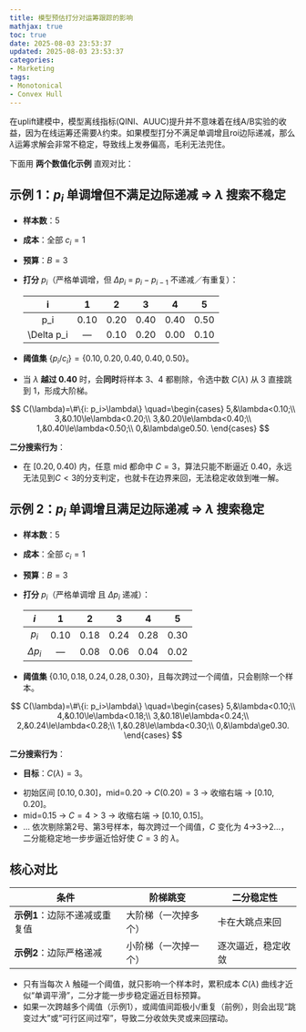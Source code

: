 ```yaml
---
title: 模型预估打分对运筹跟踪的影响
mathjax: true
toc: true
date: 2025-08-03 23:53:37
updated: 2025-08-03 23:53:37
categories:
- Marketing
tags:
- Monotonical
- Convex Hull
---
```


在uplift建模中，模型离线指标(QINI、AUUC)提升并不意味着在线A/B实验的收益，因为在线运筹还需要$\lambda$约束。如果模型打分不满足单调增且roi边际递减，那么$\lambda$运筹求解会非常不稳定，导致线上发券偏高，毛利无法兜住。

<!--more-->

下面用 **两个数值化示例** 直观对比：


## 示例 1：$p_i$ 单调增但**不满足**边际递减 ⇒ $\lambda$ 搜索**不稳定**

- **样本数**：5

- **成本**：全部 $c_i=1$

- **预算**：$B=3$

- **打分** $p_i$（严格单调增，但 $\Delta p_i$ = $p_i - p_{i-1}$ 不递减／有重复）：

  |      i     |   1  |   2  |   3  |   4  |   5  |
  | :--: | :--: | :--: | :--: | :--: | :--: |
  |    p_i    | 0.10 | 0.20 | 0.40 | 0.40 | 0.50 |
  | \Delta p_i |   —  | 0.10 | 0.20 | 0.00 | 0.10 |

- **阈值集** $\{p_i/c_i\}=\{0.10,0.20,0.40,0.40,0.50\}$。

* 当 $\lambda$ **越过 0.40** 时，会**同时**将样本 3、4 都剔除，令选中数 $C(\lambda)$ 从 3 直接跳到 1，形成大阶梯。

$$
C(\lambda)=\#\{i: p_i>\lambda\}
\quad=\begin{cases}
5,&\lambda<0.10;\\
3,&0.10\le\lambda<0.20;\\
3,&0.20\le\lambda<0.40;\\
1,&0.40\le\lambda<0.50;\\
0,&\lambda\ge0.50.
\end{cases}
$$

**二分搜索行为**：

* 在 $[0.20,0.40)$ 内，任意 mid 都命中 $C=3$，算法只能不断逼近 0.40，永远无法见到$C<3$的分支判定，也就卡在边界来回，无法稳定收敛到唯一解。


## 示例 2：$p_i$ 单调增且**满足**边际递减 ⇒ $\lambda$ 搜索**稳定**

- **样本数**：5

- **成本**：全部 $c_i=1$

- **预算**：$B=3$

- **打分** $p_i$（严格单调增 且 $\Delta p_i$ 递减）：

  |      $i$     |   1  |   2  |   3  |   4  |   5  |
  | :----------: | :--: | :--: | :--: | :--: | :--: |
  |     $p_i$    | 0.10 | 0.18 | 0.24 | 0.28 | 0.30 |
  | $\Delta p_i$ |   —  | 0.08 | 0.06 | 0.04 | 0.02 |

- **阈值集** $\{0.10,0.18,0.24,0.28,0.30\}$，且每次跨过一个阈值，只会剔除一个样本。

$$
C(\lambda)=\#\{i: p_i>\lambda\}
\quad=\begin{cases}
5,&\lambda<0.10;\\
4,&0.10\le\lambda<0.18;\\
3,&0.18\le\lambda<0.24;\\
2,&0.24\le\lambda<0.28;\\
1,&0.28\le\lambda<0.30;\\
0,&\lambda\ge0.30.
\end{cases}
$$

**二分搜索行为**：

- **目标**：$C(\lambda)=3$。
* 初始区间 $[0.10,0.30]$，mid=0.20 → $C(0.20)=3$ → 收缩右端 → $[0.10,0.20]$。
* mid=0.15 → $C=4>3$ → 收缩右端 → $[0.10,0.15]$。
* … 依次剔除第2号、第3号样本，每次跨过一个阈值，$C$ 变化为 4→3→2…，二分能稳定地一步步逼近恰好使 $C=3$ 的 $\lambda$。

## 核心对比

| 条件                | 阶梯跳变       | 二分稳定性     |
| ----------------- | ---------- | --------- |
| **示例1**：边际不递减或重复值 | 大阶梯（一次掉多个） | 卡在大跳点来回   |
| **示例2**：边际严格递减    | 小阶梯（一次掉一个） | 逐次逼近，稳定收敛 |

- 只有当每次 $\lambda$ 触碰一个阈值，就只影响一个样本时，累积成本 $C(\lambda)$ 曲线才近似“单调平滑”，二分才能一步步稳定逼近目标预算。
- 如果一次跨越多个阈值（示例1），或阈值间距极小/重复（前例），则会出现“跳变过大”或“可行区间过窄”，导致二分收敛失灵或来回摆动。
